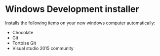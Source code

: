 # Windows Development installer

Installs the following items on your new windows computer automatically:

* Chocolate 
* Git
* Tortoise Git
* Visual studio 2015 community